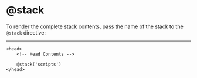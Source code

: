 # @stack

To render the complete stack contents, pass the name of the stack to the `@stack` directive:

---

```blade
<head>
    <!-- Head Contents -->

    @stack('scripts')
</head>
```
